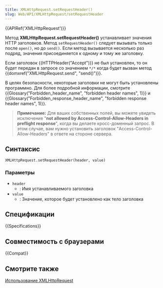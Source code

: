 ```yaml
---
title: XMLHttpRequest.setRequestHeader()
slug: Web/API/XMLHttpRequest/setRequestHeader
---
```


{{APIRef('XMLHttpRequest')}}

Метод **XMLHttpRequest.setRequestHeader()** устанавливает значения HTTP заголовков. Метод `setRequestHeader()` следует вызывать только после `open()`, но до `send()`. Если метод вызывается несколько раз подряд, значения присоединяется к одному и тому же заголовку.

Если заголовок {{HTTPHeader("Accept")}} не был установлен, то он будет передан в запросе со значением `*/*` когда будет вызван метод {{domxref("XMLHttpRequest.send", "send()")}}.

В целях безопасности, некоторые заголовки не могут быть установлены программно. Для более подробной информации, смотрите {{Glossary("Forbidden_header_name", "forbidden header names", 1)}} и {{Glossary("Forbidden_response_header_name", "forbidden response header names", 1)}}.

> **Примечание:** Для ваших собственных полей, вы можете увидеть исключение "**not allowed by Access-Control-Allow-Headers in preflight response**", когда вы делаете кросс-доменный запрос. В этом случае, вам нужно установить заголовок "Access-Control-Allow-Headers" в ответе на стороне сервера.

## Синтаксис

```
XMLHttpRequest.setRequestHeader(header, value)
```

### Параметры

- `header`
  - : Имя устанавливаемого заголовка
- `value`
  - : Значение, которое будет установлено как тело заголовка

## Спецификации

{{Specifications}}

## Совместимость с браузерами

{{Compat}}

## Смотрите также

[Использование XMLHttpRequest](/ru/docs/Web/API/XMLHttpRequest_API/Using_XMLHttpRequest)

